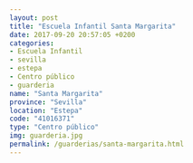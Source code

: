 ```yaml
---
layout: post
title: "Escuela Infantil Santa Margarita"
date: 2017-09-20 20:57:05 +0200
categories:
- Escuela Infantil
- sevilla
- estepa
- Centro público
- guarderia
name: "Santa Margarita"
province: "Sevilla"
location: "Estepa"
code: "41016371"
type: "Centro público"
img: guarderia.jpg
permalink: /guarderias/santa-margarita.html
---
```

